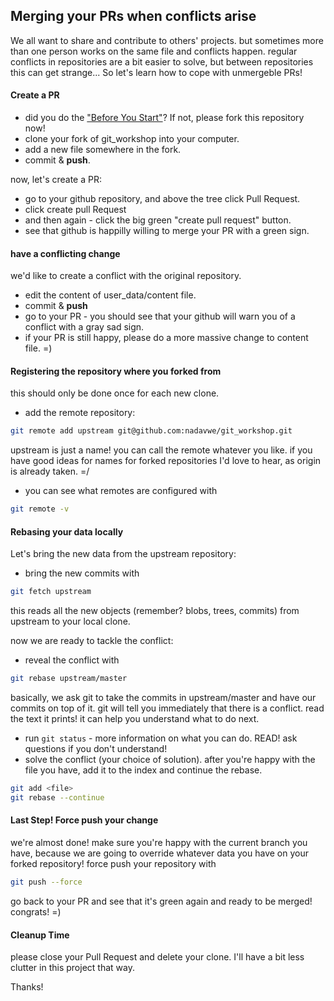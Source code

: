 ## Merging your PRs when conflicts arise

We all want to share and contribute to others' projects. but sometimes more than one person works on the same file and conflicts happen. regular conflicts in repositories are a bit easier to solve, but between repositories this can get strange...
So let's learn how to cope with unmergeble PRs!

#### Create a PR
* did you do the <a href="https://github.com/nadavwe/git_workshop#before-you-start">"Before You Start"</a>? If not, please fork this repository now!
* clone your fork of git_workshop into your computer.
* add a new file somewhere in the fork.
* commit & **push**.

now, let's create a PR:
* go to your github repository, and above the tree click Pull Request. 
* click create pull Request
* and then again - click the big green "create pull request" button.
* see that github is happilly willing to merge your PR with a green sign.

#### have a conflicting change
we'd like to create a conflict with the original repository.
* edit the content of user_data/content file.
* commit & **push**
* go to your PR - you should see that your github will warn you of a conflict with a gray sad sign.
* if your PR is still happy, please do a more massive change to content file. =)

#### Registering the repository where you forked from
this should only be done once for each new clone.
* add the remote repository:
```bash
git remote add upstream git@github.com:nadavwe/git_workshop.git
```
  upstream is just a name! you can call the remote whatever you like. if you have good ideas for names for forked repositories I'd love to hear, as origin is already taken. =/
* you can see what remotes are configured with
```bash
git remote -v
```


#### Rebasing your data locally
Let's bring the new data from the upstream repository:
* bring the new commits with 
```bash
git fetch upstream
```
this reads all the new objects (remember? blobs, trees, commits) from upstream to your local clone.

now we are ready to tackle the conflict:
* reveal the conflict with
```bash
git rebase upstream/master
```
basically, we ask git to take the commits in upstream/master and have our commits on top of it.
git will tell you immediately that there is a conflict.
read the text it prints! it can help you understand what to do next.
* run ```git status``` - more information on what you can do. READ! ask questions if you don't understand!
* solve the conflict (your choice of solution). after you're happy with the file you have, add it to the index and continue the rebase. 
```bash
git add <file>
git rebase --continue
```

#### Last Step! Force push your change
we're almost done! make sure you're happy with the current branch you have, because we are going to override whatever data you have on your forked repository!
force push your repository with
```bash
git push --force
```

go back to your PR and see that it's green again and ready to be merged! congrats! =)

#### Cleanup Time
please close your Pull Request and delete your clone.
I'll have a bit less clutter in this project that way.

Thanks!





